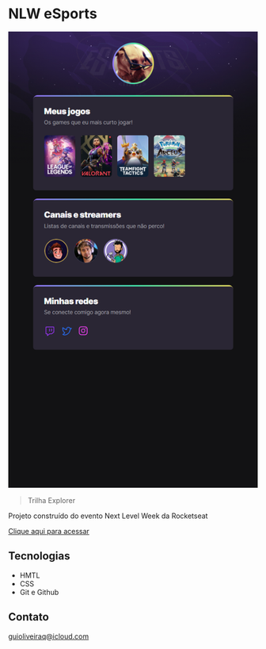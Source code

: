 # NLW eSports 

![preview](./.github/preview.png)

> Trilha Explorer

Projeto construído do evento Next Level Week da Rocketseat

[Clique aqui para acessar](https://guioliveiraq.github.io/nlw-esports-explorer/)

## Tecnologias

- HMTL
- CSS
- Git e Github

## Contato

guioliveiraq@icloud.com
